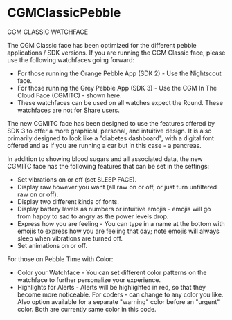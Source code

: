 # CGMClassicPebble

CGM CLASSIC WATCHFACE

The CGM Classic face has been optimized for the different pebble applications / SDK versions.
If you are running the CGM Classic face, please use the following watchfaces going forward:
* For those running the Orange Pebble App (SDK 2) - Use the Nightscout face.
* For those running the Grey Pebble App (SDK 3) - Use the CGM In The Cloud Face (CGMITC) - shown here. 
* These watchfaces can be used on all watches expect the Round. These watchfaces are not for Share users.

The new CGMITC face has been designed to use the features offered by SDK 3 to offer a more graphical, personal, and intuitive design.
It is also primarily designed to look like a "diabetes dashboard", with a digital font offered
and as if you are running a car but in this case - a pancreas.

In addition to showing blood sugars and all associated data, 
the new CGMITC face has the following features that can be set in the settings:
* Set vibrations on or off (set SLEEP FACE).
* Display raw however you want (all raw on or off, or just turn unfiltered raw on or off).
* Display two different kinds of fonts.
* Display battery levels as numbers or intuitive emojis - emojis will go from happy to sad to angry as the power levels drop.
* Express how you are feeling - You can type in a name at the bottom with emojis to express how you are feeling that day; note emojis will always sleep when vibrations are turned off.
* Set animations on or off.

For those on Pebble Time with Color:
* Color your Watchface - You can set different color patterns on the watchface to further personalize your experience.
* Highlights for Alerts - Alerts will be highlighted in red, so that they become more noticeable. For coders - can change to any color you like. Also option available for a separate "warning" color before an "urgent" color. Both are currently same color in this code.
